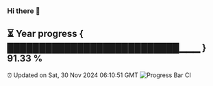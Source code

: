 ### Hi there 👋
⏳ Year progress { ███████████████████████████▁▁▁ } 91.33 %
---
⏰ Updated on Sat, 30 Nov 2024 06:10:51 GMT
![Progress Bar CI](https://github.com/Moyi321/Moyi321/workflows/Progress%20Bar%20CI/badge.svg)
